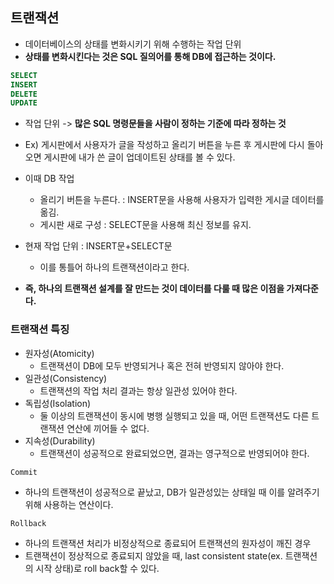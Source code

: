 ## 트랜잭션

- 데이터베이스의 상태를 변화시키기 위해 수행하는 작업 단위
- **상태를 변화시킨다는 것은 SQL 질의어를 통해 DB에 접근하는 것이다.**

```sql
SELECT
INSERT
DELETE
UPDATE
```

- 작업 단위 -> **많은 SQL  명령문들을 사람이 정하는 기준에 따라 정하는 것**

- Ex) 게시판에서 사용자가 글을 작성하고 올리기 버튼을 누른 후 게시판에 다시 돌아오면 게시판에 내가 쓴 글이 업데이트된 상태를 볼 수 있다.
- 이때 DB 작업
  - 올리기 버튼을 누른다. : INSERT문을 사용해 사용자가 입력한 게시글 데이터를 옮김.
  - 게시판 새로 구성 : SELECT문을 사용해 최신 정보를 유지.
- 현재 작업 단위 : INSERT문+SELECT문
  - 이를 통틀어 하나의 트랜잭션이라고 한다.
- **즉, 하나의 트랜잭션 설계를 잘 만드는 것이 데이터를 다룰 때 많은 이점을 가져다준다.**





### 트랜잭션 특징

- 원자성(Atomicity)
  - 트랜잭션이 DB에 모두 반영되거나 혹은 전혀 반영되지 않아야 한다.
- 일관성(Consistency)
  - 트랜잭션의 작업 처리 결과는 항상 일관성 있어야 한다.
- 독립성(Isolation)
  - 둘 이상의 트랜잭션이 동시에 병행 실행되고 있을 때, 어떤 트랜잭션도 다른 트랜잭션 연산에 끼어들 수 없다.
- 지속성(Durability)
  - 트랜잭션이 성공적으로 완료되었으면, 결과는 영구적으로 반영되어야 한다.



`Commit`

- 하나의 트랜잭션이 성공적으로 끝났고, DB가 일관성있는 상태일 때 이를 알려주기 위해 사용하는 연산이다.

`Rollback`

- 하나의 트랜잭션 처리가 비정상적으로 종료되어 트랜잭션의 원자성이 깨진 경우
- 트랜잭션이 정상적으로 종료되지 않았을 때, last consistent state(ex. 트랜잭션의 시작 상태)로 roll back할 수 있다.